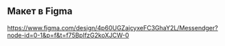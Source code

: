 ## Макет в Figma

https://www.figma.com/design/4p60UGZajcyxeFC3GhaY2L/Messendger?node-id=0-1&p=f&t=f75BpIfzG2koXJCW-0
